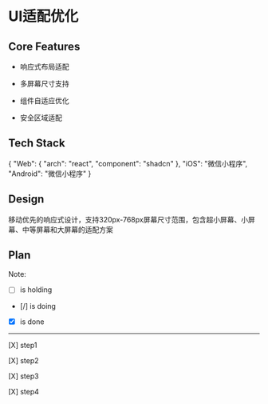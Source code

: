 # UI适配优化

## Core Features

- 响应式布局适配

- 多屏幕尺寸支持

- 组件自适应优化

- 安全区域适配

## Tech Stack

{
  "Web": {
    "arch": "react",
    "component": "shadcn"
  },
  "iOS": "微信小程序",
  "Android": "微信小程序"
}

## Design

移动优先的响应式设计，支持320px-768px屏幕尺寸范围，包含超小屏幕、小屏幕、中等屏幕和大屏幕的适配方案

## Plan

Note: 

- [ ] is holding
- [/] is doing
- [X] is done

---

[X] step1

[X] step2

[X] step3

[X] step4
